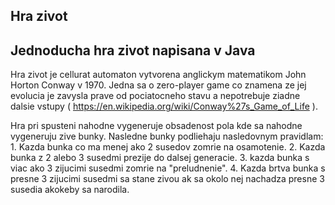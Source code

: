 ## Hra zivot
Jednoducha hra zivot napisana v Java
----------------------------------------------------------------

Hra zivot je cellurat automaton vytvorena anglickym matematikom John Horton Conway v 1970. Jedna sa o zero-player game co znamena ze jej evolucia je zavysla prave od pociatocneho stavu a nepotrebuje ziadne dalsie vstupy ( https://en.wikipedia.org/wiki/Conway%27s_Game_of_Life ).

Hra pri spusteni nahodne vygeneruje obsadenost pola kde sa nahodne vygeneruju zive bunky.
Nasledne bunky podliehaju nasledovnym pravidlam:
    1. Kazda bunka co ma menej ako 2 susedov zomrie na osamotenie.
    2. Kazda bunka z 2 alebo 3 susedmi prezije do dalsej generacie.
    3. kazda bunka s viac ako 3 zijucimi susedmi zomrie na "preludnenie".
    4. Kazda brtva bunka s presne 3 zijucimi susedmi sa stane zivou ak sa okolo nej nachadza presne 3 susedia akokeby sa narodila.



